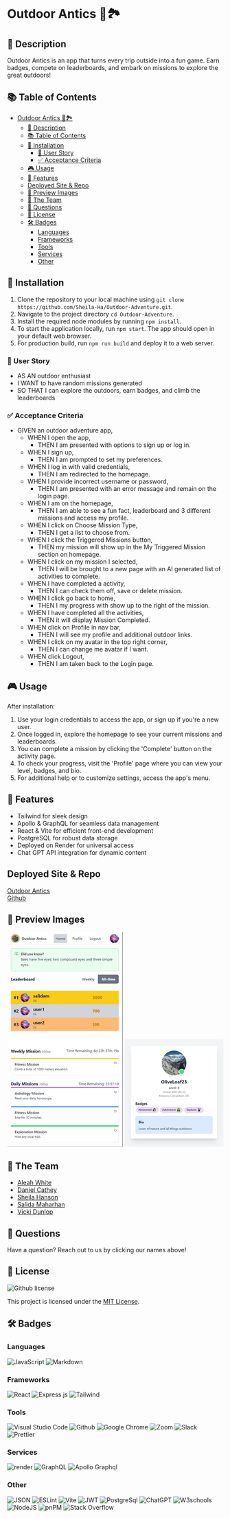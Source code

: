 # Outdoor Antics 🌲🏞️

## 📜 Description

Outdoor Antics is an app that turns every trip outside into a fun game. Earn badges, compete on leaderboards, and embark on missions to explore the great outdoors!  

## 📚 Table of Contents
  
- [Outdoor Antics 🌲🏞️](#outdoor-antics-️)
  - [📜 Description](#-description)
  - [📚 Table of Contents](#-table-of-contents)
  - [🔧 Installation](#-installation)
    - [📖 User Story](#-user-story)
    - [✅ Acceptance Criteria](#-acceptance-criteria)
  - [🎮 Usage](#-usage)
  - [🌟 Features](#-features)
  - [Deployed Site \& Repo](#deployed-site--repo)
  - [📸 Preview Images](#-preview-images)
  - [🤝 The Team](#-the-team)
  - [🤔 Questions](#-questions)
  - [📄 License](#-license)
  - [🛠️ Badges](#️-badges)
    - [Languages](#languages)
    - [Frameworks](#frameworks)
    - [Tools](#tools)
    - [Services](#services)
    - [Other](#other)

## 🔧 Installation

1. Clone the repository to your local machine using `git clone https://github.com/Sheila-Ha/Outdoor-Adventure.git`.
2. Navigate to the project directory `cd Outdoor-Adventure`.
3. Install the required node modules by running `npm install`.
4. To start the application locally, run `npm start`. The app should open in your default web browser.
5. For production build, run `npm run build` and deploy it to a web server.

### 📖 User Story

* AS AN outdoor enthusiast  
* I WANT to have random missions generated  
* SO THAT I can explore the outdoors, earn badges, and climb the leaderboards  

### ✅ Acceptance Criteria

- GIVEN an outdoor adventure app,  
  - WHEN I open the app,  
    - THEN I am presented with options to sign up or log in.
  - WHEN I sign up,  
    - THEN I am prompted to set my preferences.
  - WHEN I log in with valid credentials,
    - THEN I am redirected to the homepage.  
  - WHEN I provide incorrect username or password,  
    - THEN I am presented with an error message and remain on the login page.  
  - WHEN I am on the homepage,  
    - THEN I am able to see a fun fact, leaderboard and 3 different missions and access my profile.
  - WHEN I click on Choose Mission Type,  
    - THEN I get a list to choose from.
  - WHEN I click the Triggered Missions button,  
    - THEN my mission will show up in the My Triggered Mission section on homepage.
  - WHEN I click on my mission I selected,  
    - THEN I will be brought to a new page with an AI generated list of activities to complete.
  - WHEN I have completed a activity,
    - THEN  I can check them off, save or delete mission.
  - WHEN I click go back to home,
    - THEN I my progress with show up to the right of the mission.
  - WHEN I have completed all the activities,
    - THEN it will display Mission Completed.
  - WHEN click on Profile in nav bar,
    - THEN I will see my profile and additional outdoor links.
  - WHEN I click on my avatar in the top right corner,
    - THEN I can change me avatar if I want.
  - WHEN click Logout,
    - THEN I am taken back to the Login page.


## 🎮 Usage

After installation:

1. Use your login credentials to access the app, or sign up if you're a new user.
2. Once logged in, explore the homepage to see your current missions and leaderboards.
3. You can complete a mission by clicking the 'Complete' button on the activity page.
4. To check your progress, visit the 'Profile' page where you can view your level, badges, and bio.
5. For additional help or to customize settings, access the app's menu.

## 🌟 Features

- Tailwind for sleek design
- Apollo & GraphQL for seamless data management
- React & Vite for efficient front-end development
- PostgreSQL for robust data storage
- Deployed on Render for universal access
- Chat GPT API integration for dynamic content

## Deployed Site & Repo  
[Outdoor Antics](https://outdoor-adventure.onrender.com)  
[Github](https://github.com/Sheila-Ha/Outdoor-Antics)

## 📸 Preview Images

![Home Page](./client/public/images/OA-01.png)
![Profile Page](./client/public/images/OA-02.png)  

## 🤝 The Team

- [Aleah White](mailto:aleahwhite55@gmail.com)
- [Daniel Cathey](mailto:DanTCathey@gmail.com)
- [Sheila Hanson](mailto:slhanson11@live.com)
- [Salida Maharhan](mailto:salidamaharjan@outlook.com)
- [Vicki Dunlop](mailto:vicki.dunlop@gmail.com)

## 🤔 Questions

Have a question? Reach out to us by clicking our names above!

## 📄 License 

![Github license](https://img.shields.io/badge/license-MIT-blue.svg)

This project is licensed under the [MIT License](https://opensource.org/licenses/MIT).

## 🛠️ Badges

### Languages

![JavaScript](https://img.shields.io/badge/javascript-%23323330.svg?style=for-the-badge&logo=javascript&logoColor=%23F7DF1E)
![Markdown](https://img.shields.io/badge/markdown-%23000000.svg?style=for-the-badge&logo=markdown&logoColor=white)

### Frameworks

![React](https://img.shields.io/badge/React-20232A?style=for-the-badge&logo=react&logoColor=61DAFB)
![Express.js](https://img.shields.io/badge/express.js-%23404d59.svg?logo=express&logoColor=%2361DAFB)
![Tailwind](https://img.shields.io/badge/Tailwind_CSS-38B2AC?style=for-the-badge&logo=tailwind-css&logoColor=blue)

### Tools

![Visual Studio Code](https://img.shields.io/badge/Visual%20Studio%20Code-0078d7.svg?style=for-the-badge&logo=visual-studio-code&logoColor=yellow)
![Github](https://img.shields.io/badge/GitHub-100000?style=for-the-badge&logo=github&logoColor=white)
![Google Chrome](https://img.shields.io/badge/Google_chrome-4285F4?style=for-the-badge&logo=Google-chrome&logoColor=red)
![Zoom](https://img.shields.io/badge/Zoom-2D8CFF?style=for-the-badge&logo=zoom&logoColor=white)
![Slack](https://img.shields.io/badge/Slack-4A154B?style=for-the-badge&logo=slack&logoColor=yellow)
![Prettier](https://img.shields.io/badge/prettier-1A2C34?style=for-the-badge&logo=prettier&logoColor=F7BA3E)

### Services

![render](https://img.shields.io/badge/Render-46E3B7?style=for-the-badge&logo=render&logoColor=yellow)
![GraphQL](https://img.shields.io/badge/GraphQl-E10098?style=for-the-badge&logo=graphql&logoColor=white)
![Apollo Graphql](https://img.shields.io/badge/Apollo%20GraphQL-311C87?&style=for-the-badge&logo=Apollo%20GraphQL&logoColor=yellow)

### Other

![JSON](https://img.shields.io/badge/json-5E5C5C?style=for-the-badge&logo=json&logoColor=red)
![ESLint](https://img.shields.io/badge/ESLint-4B3263?logo=eslint&logoColor=white)
![Vite](https://img.shields.io/badge/Vite-B73BFE?style=for-the-badge&logo=vite&logoColor=FFD62E)
![JWT](https://img.shields.io/badge/JWT-000000?style=for-the-badge&logo=JSON%20web%20tokens&logoColor=white)
![PostgreSql](https://img.shields.io/badge/PostgreSQL-316192?style=for-the-badge&logo=postgresql&logoColor=white)
![ChatGPT](https://img.shields.io/badge/ChatGPT-74aa9c?style=for-the-badge&logo=openai&logoColor=pink)
![W3schools](https://img.shields.io/badge/W3Schools-04AA6D?style=for-the-badge&logo=W3Schools&logoColor=black)
![NodeJS](https://img.shields.io/badge/node.js-6DA55F?style=for-the-badge&logo=node.js&logoColor=brown)
![pnPM](https://img.shields.io/badge/pnpm-yellow?style=for-the-badge&logo=pnpm&logoColor=black)
![Stack Overflow](https://img.shields.io/badge/Stack_Overflow-FE7A16?style=for-the-badge&logo=stack-overflow&logoColor=black)
